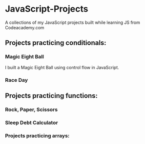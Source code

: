 # JavaScript-Projects
A collections of my JavaScript projects built while learning JS from Codeacademy.com

## Projects practicing conditionals:  
### Magic Eight Ball  
  I built a Magic Eight Ball using control flow in JavaScript.  
### Race Day  

## Projects practicing functions:    
### Rock, Paper, Scissors  
### Sleep Debt Calculator

### Projects practicing arrays:  
